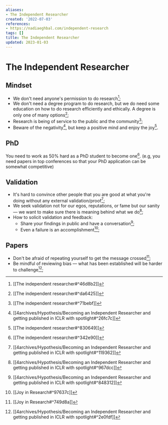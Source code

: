 ```yaml
---
aliases:
- The Independent Researcher
created: '2022-07-03'
references:
- https://nadiaeghbal.com/independent-research
tags: []
title: The Independent Researcher
updated: 2023-01-03
---
```


# The Independent Researcher

## Mindset

- We don't need anyone's permission to do research[^1];
- We don't need a degree program to do research, but we do need some education on how to do research efficiently and ethically. A degree is only one of many options[^2];
- Research is being of service to the public and the community[^3];
- Beware of the negativity[^4], but keep a positive mind and enjoy the joy[^5].

## PhD

You need to work as 50% hard as a PhD student to become one[^6]. (e.g, you need papers in top conferences so that your PhD application can be somewhat competitive)

## Validation

- It's hard to convince other people that you are good at what you're doing without any external validation/proof[^7];
- We seek validation not for our egos, reputations, or fame but our sanity — we want to make sure there is meaning behind what we do[^8];
- How to solicit validation and feedback:
  - Share your findings in public and have a conversation[^9];
  - Even a failure is an accomplishment[^10];

## Papers

- Don't be afraid of repeating yourself to get the message crossed[^11];
- Be mindful of reviewing bias — what has been established will be harder to challenge[^12];

[^3]: [[The independent researcher#^71bebf]]
[^2]: [[The independent researcher#^da6425]]
[^1]: [[The independent researcher#^46d8b2]]
[^11]: [[Joy in Research#^749d8a]]
[^10]: [[Joy in Research#^97637c]]
[^4]: [[4archives/Hypothesis/Becoming an Independent Researcher and getting published in ICLR with spotlight#^26fc7c]]
[^5]: [[The independent researcher#^830649]]
[^6]: [[The independent researcher#^342e90]]
[^12]: [[4archives/Hypothesis/Becoming an Independent Researcher and getting published in ICLR with spotlight#^2e0fdf]]
[^7]: [[4archives/Hypothesis/Becoming an Independent Researcher and getting published in ICLR with spotlight#^119362]]
[^8]: [[4archives/Hypothesis/Becoming an Independent Researcher and getting published in ICLR with spotlight#^967dcc]]
[^9]: [[4archives/Hypothesis/Becoming an Independent Researcher and getting published in ICLR with spotlight#^848312]]